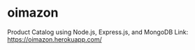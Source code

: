 # oimazon
Product Catalog using Node.js, Express.js, and MongoDB
Link: https://oimazon.herokuapp.com/
